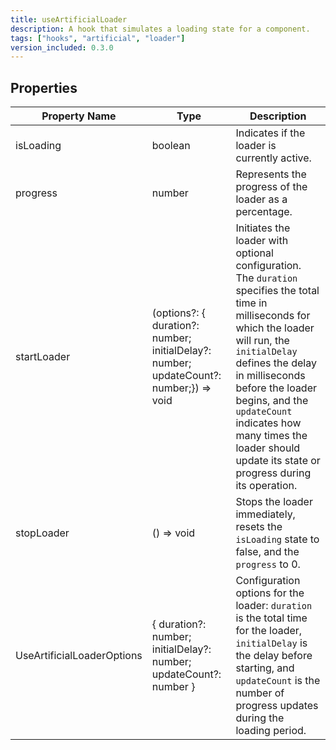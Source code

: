 ```yaml
---
title: useArtificialLoader
description: A hook that simulates a loading state for a component.
tags: ["hooks", "artificial", "loader"]
version_included: 0.3.0
---
```


## Properties

| Property Name              | Type                                                                                     | Description                                                                                                                                                                                                                                                                                                                                 |
| -------------------------- | ---------------------------------------------------------------------------------------- | ------------------------------------------------------------------------------------------------------------------------------------------------------------------------------------------------------------------------------------------------------------------------------------------------------------------------------------------- |
| isLoading                  | boolean                                                                                  | Indicates if the loader is currently active.                                                                                                                                                                                                                                                                                                |
| progress                   | number                                                                                   | Represents the progress of the loader as a percentage.                                                                                                                                                                                                                                                                                      |
| startLoader                | (options?: \{ duration?: number; initialDelay?: number; updateCount?: number;\}) => void | Initiates the loader with optional configuration. The `duration` specifies the total time in milliseconds for which the loader will run, the `initialDelay` defines the delay in milliseconds before the loader begins, and the `updateCount` indicates how many times the loader should update its state or progress during its operation. |
| stopLoader                 | () => void                                                                               | Stops the loader immediately, resets the `isLoading` state to false, and the `progress` to 0.                                                                                                                                                                                                                                               |
| UseArtificialLoaderOptions | \{ duration?: number; initialDelay?: number; updateCount?: number \}                     | Configuration options for the loader: `duration` is the total time for the loader, `initialDelay` is the delay before starting, and `updateCount` is the number of progress updates during the loading period.                                                                                                                              |
